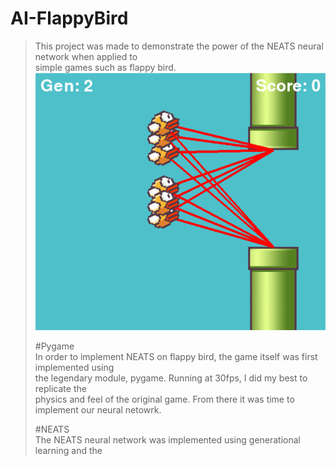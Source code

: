 # AI-FlappyBird
> This project was made to demonstrate the power of the NEATS neural network when applied to </br>
> simple games such as flappy bird. 
![Ai Flappy Bird](flappybirdai.png?raw=true "Environment Variables")</br>
> 
> #Pygame</br>
> In order to implement NEATS on flappy bird, the game itself was first implemented using</br>
> the legendary module, pygame. Running at 30fps, I did my best to replicate the</br>
> physics and feel of the original game. From there it was time to implement our neural netowrk.
> 
> #NEATS</br>
> The NEATS neural network was implemented using generational learning and the
> 
